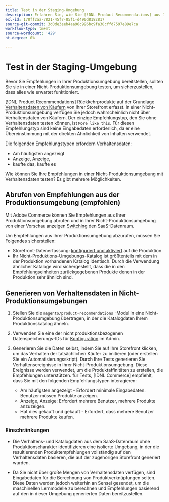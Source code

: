 ```yaml
---
title: Test in der Staging-Umgebung
description: Erfahren Sie, wie Sie [!DNL Product Recommendations] aus Ihrer Produktionsumgebung in Ihrer Staging-Umgebung zu Testzwecken.
exl-id: 178ff2aa-7821-45f7-85f1-d490d8182817
source-git-commit: 3d0de3eeb4aa96c996bc9fa38cffd7597e89e7ca
workflow-type: tm+mt
source-wordcount: '429'
ht-degree: 0%

---
```


# Test in der Staging-Umgebung

Bevor Sie Empfehlungen in Ihrer Produktionsumgebung bereitstellen, sollten Sie sie in einer Nicht-Produktionsumgebung testen, um sicherzustellen, dass alles wie erwartet funktioniert.

[!DNL Product Recommendations] Rückkehrprodukte auf der Grundlage [Verhaltensdaten von Käufern](behavioral-data.md) von Ihrer Storefront erfasst. In einer Nicht-Produktionsumgebung verfügen Sie jedoch wahrscheinlich nicht über Verhaltensdaten von Käufern. Der einzige Empfehlungstyp, den Sie ohne Verhaltensdaten testen können, ist `More like this`. Für diesen Empfehlungstyp sind keine Eingabedaten erforderlich, da er eine Übereinstimmung mit der direkten Ähnlichkeit von Inhalten verwendet.

Die folgenden Empfehlungstypen erfordern Verhaltensdaten:

- Am häufigsten angezeigt
- Anzeige, Anzeige,
- kaufte das, kaufte es

Wie können Sie Ihre Empfehlungen in einer Nicht-Produktionsumgebung mit Verhaltensdaten testen? Es gibt mehrere Möglichkeiten.

## Abrufen von Empfehlungen aus der Produktionsumgebung (empfohlen)

Mit Adobe Commerce können Sie Empfehlungen aus Ihrer Produktionsumgebung abrufen und in Ihrer Nicht-Produktionsumgebung von einer Vorschau anzeigen [Switching](settings.md) den SaaS-Datenraum.

Um Empfehlungen aus Ihrer Produktionsumgebung abzurufen, müssen Sie Folgendes sicherstellen:

- Storefront-Datenerfassung: [konfiguriert und aktiviert](install-configure.md) auf die Produktion.
- Ihr Nicht-Produktions-Umgebungs-Katalog ist größtenteils mit dem in der Produktion vorhandenen Katalog identisch. Durch die Verwendung ähnlicher Kataloge wird sichergestellt, dass die in den Empfehlungseinheiten zurückgegebenen Produkte denen in der Produktion sehr ähnlich sind.

## Generieren von Verhaltensdaten in Nicht-Produktionsumgebungen

1. Stellen Sie die `magento/product-recommendations` -Modul in eine Nicht-Produktionsumgebung übertragen, in der die Katalogdaten Ihrem Produktionskatalog ähneln.

1. Verwenden Sie eine der nicht produktionsbezogenen Datenspeicherungs-IDs für [Konfiguration](https://experienceleague.adobe.com/docs/commerce-admin/config/services/saas.html) im Admin.

1. Generieren Sie die Daten selbst, indem Sie auf Ihre Storefront klicken, um das Verhalten der tatsächlichen Käufer zu imitieren (oder erstellen Sie ein Automatisierungsskript). Durch Ihre Tests generieren Sie Verhaltensereignisse in Ihrer Nicht-Produktionsumgebung. Diese Ereignisse werden verwendet, um die Produktaffinitäten zu erstellen, die Empfehlungen unterstützen. für Tests, [!DNL Commerce] empfiehlt, dass Sie mit den folgenden Empfehlungstypen interagieren:

   - Am häufigsten angezeigt - Erfordert minimale Eingabedaten. Benutzer müssen Produkte anzeigen.
   - Anzeige, Anzeige: Erfordert mehrere Benutzer, mehrere Produkte anzuzeigen.
   - Hat dies gekauft und gekauft - Erfordert, dass mehrere Benutzer mehrere Produkte kaufen.

### Einschränkungen

- Die Verhaltens- und Katalogdaten aus dem SaaS-Datenraum ohne Produktionscharakter identifizieren eine isolierte Umgebung, in der die resultierenden Produktempfehlungen vollständig auf den Verhaltensdaten basieren, die auf der zugehörigen Storefront generiert wurden.

- Da Sie nicht über große Mengen von Verhaltensdaten verfügen, sind Eingabedaten für die Berechnung von Produktverknüpfungen selten. Diese Daten werden jedoch weiterhin an Sensei gesendet, um die maschinellen Lernmodelle zu berechnen und Empfehlungen basierend auf den in dieser Umgebung generierten Daten bereitzustellen.
